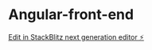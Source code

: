 # Angular-front-end

[Edit in StackBlitz next generation editor ⚡️](https://stackblitz.com/~/github.com/Husto24/Angular-front-end)